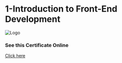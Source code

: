 
# 1-Introduction to Front-End Development






![Logo](https://s3.amazonaws.com/coursera_assets/meta_images/generated/CERTIFICATE_LANDING_PAGE/CERTIFICATE_LANDING_PAGE~CPDSRGD4MR97/CERTIFICATE_LANDING_PAGE~CPDSRGD4MR97.jpeg)


### See this Certificate Online


[Click here](https://www.coursera.org/account/accomplishments/verify/CPDSRGD4MR97)

